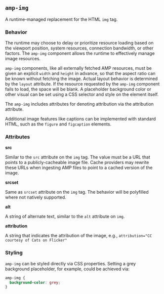 <!---
Copyright 2015 The AMP HTML Authors. All Rights Reserved.

Licensed under the Apache License, Version 2.0 (the "License");
you may not use this file except in compliance with the License.
You may obtain a copy of the License at

      http://www.apache.org/licenses/LICENSE-2.0

Unless required by applicable law or agreed to in writing, software
distributed under the License is distributed on an "AS-IS" BASIS,
WITHOUT WARRANTIES OR CONDITIONS OF ANY KIND, either express or implied.
See the License for the specific language governing permissions and
limitations under the License.
-->

## <a name="amp-img"></a> `amp-img`

A runtime-managed replacement for the HTML `img` tag.

### Behavior

The runtime may choose to delay or prioritize resource loading based on the viewport position, system resources, connection bandwidth, or other factors. The `amp-img` component allows the runtime to effectively manage image resources.

`amp-img` components, like all externally fetched AMP resources, must be given an explicit `width` and `height` in advance, so that the aspect ratio can be known without fetching the image. Actual layout behavior is determined by the `layout` attribute. If the resource requested by the `amp-img` component fails to load, the space will be blank. A placeholder background color or other visual can be set using a CSS selector and style on the element itself.

The `amp-img` includes attributes for denoting attribution via the attribution attribute.

Additional image features like captions can be implemented with standard HTML, such as the `figure` and `figcaption` elements.

### Attributes

**src**

Similar to the `src` attribute on the `img` tag. The value must be a URL that points to a publicly-cacheable image file. Cache providers may rewrite these URLs when ingesting AMP files to point to a cached version of the image.

**srcset**

Same as `srcset` attribute on the `img` tag. The behavior will be polyfilled where not natively supported.

**alt**

A string of alternate text, similar to the `alt` attribute on `img`.

**attribution**

A string that indicates the attribution of the image, e.g., `attribution="CC courtesy of Cats on Flicker"`


### Styling

`amp-img` can be styled directly via CSS properties. Setting a grey background placeholder, for example, could be achieved via:

```css
amp-img {
  background-color: grey;
}
```
